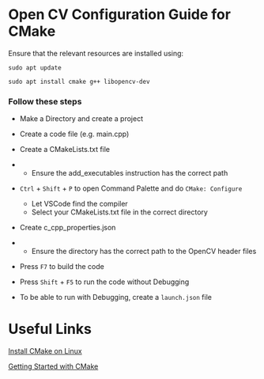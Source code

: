 # Open CV Configuration Guide for CMake

Ensure that the relevant resources are installed using:

`sudo apt update`

`sudo apt install cmake g++ libopencv-dev`

### Follow these steps
- Make a Directory and create a project
- Create a code file (e.g. main.cpp)
- Create a CMakeLists.txt file
- - Ensure the add_executables instruction has the correct path
- `Ctrl` + `Shift` + `P` to open Command Palette and do `CMake: Configure`
   - Let VSCode find the compiler
   - Select your CMakeLists.txt file in the correct directory
- Create c_cpp_properties.json
- - Ensure the directory has the correct path to the OpenCV header files
- Press `F7` to build the code
- Press `Shift` + `F5` to run the code without Debugging
 
- To be able to run with Debugging, create a `launch.json` file


# Useful Links
[Install CMake on Linux](https://docs.opencv.org/4.x/db/df5/tutorial_linux_gcc_cmake.html)

[Getting Started with CMake](https://cmake.org/getting-started/)
